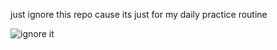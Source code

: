 just ignore this repo cause its just for my daily practice routine

![ignore it](https://www.fulltimefba.com/wp-content/uploads/2022/09/Sign-Holding-Ignore-This-1024x778.jpg)
